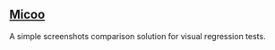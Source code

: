 ## [Micoo](https://arxman.com/micoo/)
A simple screenshots comparison solution for visual regression tests.

